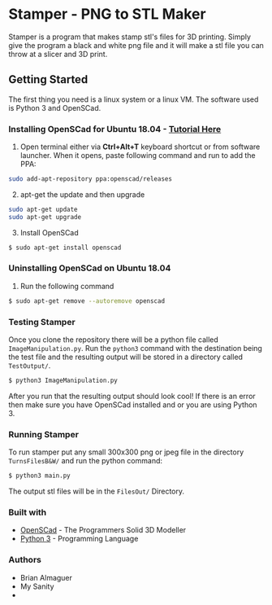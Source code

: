# Stamper - PNG to STL Maker
Stamper is a program that makes stamp stl's files for 3D printing. Simply give the program a black and white png file and it will make a stl file you can throw at a slicer and 3D print.
## Getting Started
The first thing you need is a linux system or a linux VM. The software used is Python 3 and OpenSCad.

### Installing OpenSCad for Ubuntu 18.04 - [Tutorial Here](http://ubuntuhandbook.org/index.php/2019/01/install-openscad-ubuntu-18-10-18-04/)
1. Open terminal either via **Ctrl+Alt+T** keyboard shortcut or from software launcher.
When it opens, paste following command and run to add the PPA:
```bash
sudo add-apt-repository ppa:openscad/releases
```
2. apt-get the update and then upgrade
```bash
sudo apt-get update
sudo apt-get upgrade
```
3. Install OpenSCad
```bash
$ sudo apt-get install openscad
```

### Uninstalling OpenSCad on Ubuntu 18.04
1. Run the following command
```bash
$ sudo apt-get remove --autoremove openscad
```

### Testing Stamper
Once you clone the repository there will be a python file called `ImageManipulation.py`. Run the `python3` command with the destination being the test file and the resulting output will be stored in a directory called `TestOutput/`.
```bash
$ python3 ImageManipulation.py
```
After you run that the resulting output should look cool! If there is an error then make sure you have OpenSCad installed and or you are using Python 3.

### Running Stamper
To run stamper put any small 300x300 png or jpeg file in the directory `TurnsFilesB&W/` and run the python command:
```bash
$ python3 main.py
```
The output stl files will be in the `FilesOut/` Directory.

### Built with
- [OpenSCad](https://www.openscad.org/) - The Programmers Solid 3D Modeller
- [Python 3](https://www.python.org/) - Programming Language

### Authors
- Brian Almaguer
- My Sanity
- 

<!--stackedit_data:
eyJoaXN0b3J5IjpbLTkxNjYwNDUwMCwxNDk1ODA5OTU1LDE1MT
ExNTIyMiw1NzQ2MTEyMjFdfQ==
-->